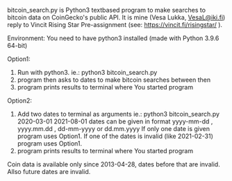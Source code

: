 bitcoin_search.py is Python3 textbased program to make searches to bitcoin data on CoinGecko's public API. It is mine (Vesa Lukka, VesaL@iki.fi) reply to Vincit Rising Star Pre-assignment (see: https://vincit.fi/risingstar/ ).

Environment:
You need to have python3 installed (made with Python 3.9.6 64-bit)

Option1:
  1. Run with python3. ie.: python3 bitcoin_search.py
  2. program then asks to dates to make bitcoin searches between then
  3. program prints results to terminal where You started program

Option2:
  1. Add two dates to terminal as arguments ie.: python3 bitcoin_search.py 2020-03-01 2021-08-01
dates can be given in format yyyy-mm-dd , yyyy.mm.dd , dd-mm-yyyy or dd.mm.yyyy
If only one date is given program uses Option1. If one of the dates is invalid (like 2021-02-31)
program uses Option1.
  2. program prints results to terminal where You started program
  
 Coin data is available only since 2013-04-28, dates before that are invalid. Allso future dates are invalid.
